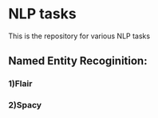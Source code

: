 # NLP tasks
This is the repository for various NLP tasks

## Named Entity Recoginition: 
###  1)Flair
###  2)Spacy
